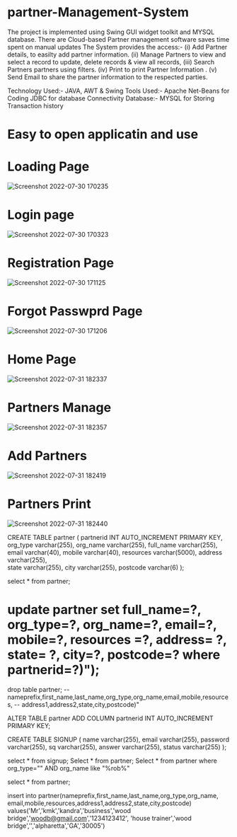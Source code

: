 # partner-Management-System
The project is implemented using Swing GUI widget toolkit and MYSQL database. There are Cloud-based Partner management software saves time spent on manual updates
The System provides the access:-
(i) Add Partner details, to easilty add partner information.
(ii) Manage Partners to view and select a record to update, delete records & view all records,
(iii) Search Partners partners using filters.
(iv) Print to print Partner Information .
(v) Send Email to share the partner information to the respected parties.

Technology Used:- JAVA, AWT & Swing
Tools Used:- Apache Net-Beans for Coding
JDBC for database Connectivity
Database:- MYSQL for Storing Transaction history





# Easy to open applicatin and use 
# Loading Page
![Screenshot 2022-07-30 170235](screen-shots\loadingpage.png)

# Login page

![Screenshot 2022-07-30 170323](screen-shots\loadingpage.png)

# Registration Page

![Screenshot 2022-07-30 171125](screen-shots\signuppage.png)

# Forgot Passwprd Page

![Screenshot 2022-07-30 171206](screen-shots\forgotpassword.png)


# Home Page

![Screenshot 2022-07-31 182337](screen-shots\homepage.png)

# Partners Manage 

![Screenshot 2022-07-31 182357](screen-shots\managepartners.png)

# Add Partners 

![Screenshot 2022-07-31 182419](screen-shots\addpartners.png)

# Partners Print

![Screenshot 2022-07-31 182440](screen-shots\sendemail.png)





CREATE TABLE partner (
    partnerid INT AUTO_INCREMENT PRIMARY KEY,
    org_type varchar(255),
    org_name varchar(255),
    full_name varchar(255),
    email varchar(40),
    mobile varchar(40),
    resources varchar(5000),
    address varchar(255),    
    state varchar(255),
    city varchar(255),
    postcode varchar(6)
);

select * from partner;

# update partner set full_name=?, org_type=?, org_name=?, email=?, mobile=?, resources =?, address= ?, state= ?, city=?, postcode=? where partnerid=?)");

drop table partner;
-- nameprefix,first_name,last_name,org_type,org_name,email,mobile,resources,
-- address1,address2,state,city,postcode)"

ALTER TABLE partner
ADD COLUMN partnerid INT AUTO_INCREMENT PRIMARY KEY;

CREATE TABLE SIGNUP (
    name varchar(255),
    email varchar(255),
    password varchar(255),
    sq varchar(255),
    answer varchar(255),
    status varchar(255)
);

select * from signup;
Select * from partner;
Select * from partner where org_type="" AND org_name like "%rob%"


select * from partner;

insert into partner(nameprefix,first_name,last_name,org_type,org_name,
email,mobile,resources,address1,address2,state,city,postcode)
values('Mr','kmk','kandra','business','wood bridge','woodb@gmail.com','1234123412',
'house trainer','wood bridge','','alpharetta','GA','30005')
